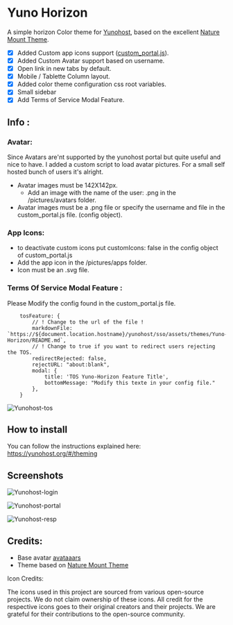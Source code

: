 # Yuno Horizon
A simple horizon Color theme for [Yunohost](https://yunohost.org), based on the excellent [Nature Mount Theme](https://github.com/yunohost-themes/Nature-Mount).

- [x] Added Custom app icons support ([custom_portal.js](https://github.com/niemes/yuno-Horizon/blob/master/custom_portal.js)).
- [x] Added Custom Avatar support based on username.
- [x] Open link in new tabs by default.
- [x] Mobile / Tablette Column layout.
- [x] Added color theme configuration css root variables.
- [x] Small sidebar
- [x] Add Terms of Service Modal Feature.

## Info :

### Avatar:

Since Avatars are'nt supported by the yunohost portal but quite useful and nice to have. I added a custom script to load avatar pictures. For a small self hosted bunch of users it's alright.

- Avatar images must be 142X142px.
    - Add an image with the name of the user:  <username>.png in the /pictures/avatars folder.
- Avatar images must be a .png file or specify the username and file in the custom_portal.js file. (config object).

### App Icons:
- to deactivate custom icons put customIcons: false in the config object of custom_portal.js 
- Add the app icon in the /pictures/apps folder.
- Icon must be an .svg file.

### Terms Of Service Modal Feature : 

Please Modify the config found in the custom_portal.js file.

```
    tosFeature: {
        // ! Change to the url of the file !
        markdownFile: `https://${document.location.hostname}/yunohost/sso/assets/themes/Yuno-Horizon/README.md`,
        // ! Change to true if you want to redirect users rejecting the TOS.
        redirectRejected: false,
        rejectURL: "about:blank",
        modal: {
            title: 'TOS Yuno-Horizon Feature Title',
            bottomMessage: "Modify this texte in your config file."
        },
    }
```

![Yunohost-tos](https://raw.githubusercontent.com/niemes/yuno-Horizon/master/pictures/preview-tos.png)

## How to install

You can follow the instructions explained here:
https://yunohost.org/#/theming

## Screenshots

![Yunohost-login](https://raw.githubusercontent.com/niemes/yuno-Horizon/master/pictures/preview-login.png)

![Yunohost-portal](https://raw.githubusercontent.com/niemes/yuno-Horizon/master/pictures/preview-portal2.png)

![Yunohost-resp](https://raw.githubusercontent.com/niemes/yuno-Horizon/master/pictures/preview-resp.png)


## Credits: 

- Base avatar [avataaars](https://github.com/fangpenlin/avataaars-generator)
- Theme based on [Nature Mount Theme](https://github.com/yunohost-themes/Nature-Mount)

Icon Credits:

The icons used in this project are sourced from various open-source projects. We do not claim ownership of these icons. All credit for the respective icons goes to their original creators and their projects. We are grateful for their contributions to the open-source community.
